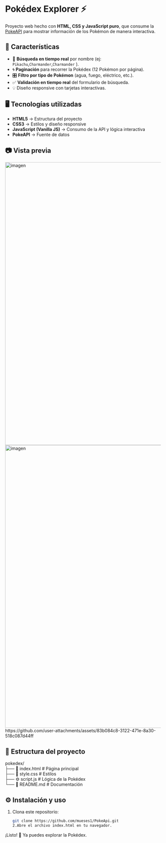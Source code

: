 # Pokédex Explorer ⚡

Proyecto web hecho con **HTML, CSS y JavaScript puro**, que consume la [PokeAPI](https://pokeapi.co/) para mostrar información de los Pokémon de manera interactiva.

## 🚀 Características

- 🔎 **Búsqueda en tiempo real** por nombre (ej: `Pikachu`,`Charmander`,`Charmander` ).
- 🌀 **Paginación** para recorrer la Pokédex (12 Pokémon por página).
- 🎛 **Filtro por tipo de Pokémon** (agua, fuego, eléctrico, etc.).
- ✅ **Validación en tiempo real** del formulario de búsqueda.
- 💡 Diseño responsive con tarjetas interactivas.

## 🖥️ Tecnologías utilizadas

- **HTML5** → Estructura del proyecto
- **CSS3** → Estilos y diseño responsive
- **JavaScript (Vanilla JS)** → Consumo de la API y lógica interactiva
- **PokeAPI** → Fuente de datos

## 📷 Vista previa

<img width="1919" height="916" alt="imagen" src="https://github.com/user-attachments/assets/26a1fe61-bb92-4132-b5f7-4747f8dccd84" />
<img width="1919" height="916" alt="imagen" src="https://github.com/user-attachments/assets/ad0a2221-5c4d-44e1-82d9-24177b35c197" />
https://github.com/user-attachments/assets/83b084c8-3122-471e-8a30-518c087d44ff

## 📂 Estructura del proyecto

pokedex/</br>
├── 📄 index.html # Página principal </br>
├── 🎨 style.css # Estilos</br>
├── ⚙️ script.js # Lógica de la Pokédex</br>
└── 📘 README.md # Documentación

## ⚙️ Instalación y uso

1. Clona este repositorio:
   ```bash
   git clone https://github.com/mueses1/PokeApi.git
   2.Abre el archivo index.html en tu navegador.
   ```

¡Listo! 🎉 Ya puedes explorar la Pokédex.
